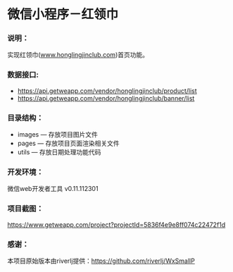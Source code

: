 # 微信小程序－红领巾

### 说明：

实现红领巾(www.honglingjinclub.com)首页功能。

### 数据接口:

- https://api.getweapp.com/vendor/honglingjinclub/product/list
- https://api.getweapp.com/vendor/honglingjinclub/banner/list

### 目录结构：

- images — 存放项目图片文件
- pages — 存放项目页面渲染相关文件
- utils — 存放日期处理功能代码

### 开发环境：

微信web开发者工具 v0.11.112301

### 项目截图：

https://www.getweapp.com/project?projectId=5836f4e9e8ff074c22472f1d

### 感谢：

本项目原始版本由riverlj提供：https://github.com/riverlj/WxSmallP